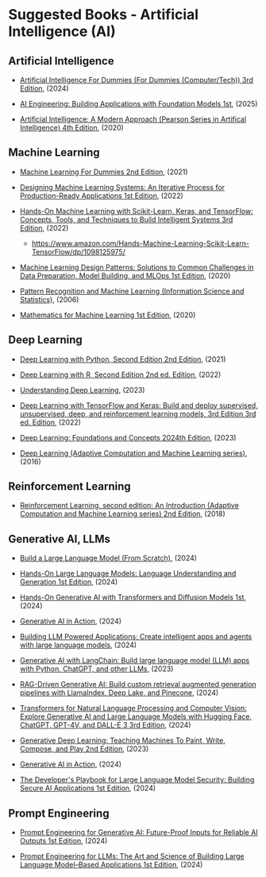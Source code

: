 
# Suggested Books - Artificial Intelligence (AI)

## Artificial Intelligence 

- [Artificial Intelligence For Dummies (For Dummies (Computer/Tech)) 3rd Edition](https://www.amazon.com/Artificial-Intelligence-Dummies-Computer-Tech-dp-1394270712/dp/1394270712/), (2024)

- [AI Engineering: Building Applications with Foundation Models 1st](https://www.amazon.com/AI-Engineering-Building-Applications-Foundation/dp/1098166302), (2025)

- [Artificial Intelligence: A Modern Approach (Pearson Series in Artifical Intelligence) 4th Edition](https://www.amazon.com/Artificial-Intelligence-A-Modern-Approach/dp/0134610997/), (2020)


## Machine Learning 

- [Machine Learning For Dummies 2nd Edition](https://www.amazon.com/dp/1119724015/), (2021)

- [Designing Machine Learning Systems: An Iterative Process for Production-Ready Applications 1st Edition](https://www.amazon.com/Designing-Machine-Learning-Systems-Production-Ready/dp/1098107969/), (2022) 

- [Hands-On Machine Learning with Scikit-Learn, Keras, and TensorFlow: Concepts, Tools, and Techniques to Build Intelligent Systems 3rd Edition](https://www.amazon.com/dp/1098125975/), (2022)
  + https://www.amazon.com/Hands-Machine-Learning-Scikit-Learn-TensorFlow/dp/1098125975/

- [Machine Learning Design Patterns: Solutions to Common Challenges in Data Preparation, Model Building, and MLOps 1st Edition](https://www.amazon.com/dp/1098115783/), (2020) 

- [Pattern Recognition and Machine Learning (Information Science and Statistics)](https://www.amazon.com/dp/0387310738/), (2006) 

- [Mathematics for Machine Learning 1st Edition](https://www.amazon.com/Mathematics-Machine-Learning-Peter-Deisenroth/dp/110845514X/), (2020)



## Deep Learning

- [Deep Learning with Python, Second Edition 2nd Edition](https://www.amazon.com/Learning-Python-Second-Fran%C3%A7ois-Chollet/dp/1617296864/), (2021)
- [Deep Learning with R, Second Edition 2nd ed. Edition](https://www.amazon.com/Deep-Learning-Second-Francois-Chollet/dp/1633439844/), (2022) 

- [Understanding Deep Learning](https://www.amazon.com/Understanding-Deep-Learning-Simon-Prince/dp/0262048647/), (2023) 

- [Deep Learning with TensorFlow and Keras: Build and deploy supervised, unsupervised, deep, and reinforcement learning models, 3rd Edition 3rd ed. Edition](https://www.amazon.com/Deep-Learning-TensorFlow-Keras-reinforcement/dp/1803232919), (2022)


- [Deep Learning: Foundations and Concepts 2024th Edition](https://www.amazon.com/Deep-Learning-Foundations-Christopher-Bishop/dp/3031454677/), (2023) 

- [Deep Learning (Adaptive Computation and Machine Learning series)](https://www.amazon.com/Deep-Learning-Adaptive-Computation-Machine/dp/0262035618/), (2016) 



## Reinforcement Learning

- [Reinforcement Learning, second edition: An Introduction (Adaptive Computation and Machine Learning series) 2nd Edition](https://www.amazon.com/dp/0262039249/), (2018)



## Generative AI, LLMs 

- [Build a Large Language Model (From Scratch)](https://www.amazon.com/Build-Large-Language-Model-Scratch/dp/1633437167), (2024) 

- [Hands-On Large Language Models: Language Understanding and Generation 1st Edition](https://www.amazon.com/Hands-Large-Language-Models-Understanding/dp/1098150961/), (2024) 

- [Hands-On Generative AI with Transformers and Diffusion Models 1st](https://www.amazon.com/dp/1098149246/), (2024) 

- [Generative AI in Action](https://www.amazon.com/Generative-AI-Action-Amit-Bahree/dp/1633436942/), (2024) 

- [Building LLM Powered Applications: Create intelligent apps and agents with large language models](https://www.amazon.com/dp/1835462316/), (2024) 

- [Generative AI with LangChain: Build large language model (LLM) apps with Python, ChatGPT, and other LLMs](https://www.amazon.com/Generative-AI-LangChain-language-ChatGPT/dp/1835083463/), (2023) 

- [RAG-Driven Generative AI: Build custom retrieval augmented generation pipelines with LlamaIndex, Deep Lake, and Pinecone](https://www.amazon.com/RAG-Driven-Generative-retrieval-generation-LlamaIndex/dp/1836200919/), (2024) 

- [Transformers for Natural Language Processing and Computer Vision: Explore Generative AI and Large Language Models with Hugging Face, ChatGPT, GPT-4V, and DALL-E 3 3rd Edition](https://www.amazon.com/Transformers-Natural-Language-Processing-Computer/dp/1805128728/), (2024) 

- [Generative Deep Learning: Teaching Machines To Paint, Write, Compose, and Play 2nd Edition](https://www.amazon.com/Generative-Deep-Learning-Teaching-Machines/dp/1098134184/), (2023)

- [Generative AI in Action](https://www.amazon.com/dp/1633436942/), (2024)

- [The Developer's Playbook for Large Language Model Security: Building Secure AI Applications 1st Edition](https://www.amazon.com/dp/109816220X/), (2024)




## Prompt Engineering

- [Prompt Engineering for Generative AI: Future-Proof Inputs for Reliable AI Outputs 1st Edition](https://www.amazon.com/Prompt-Engineering-Generative-AI-Future-Proof/dp/109815343X/), (2024) 

- [Prompt Engineering for LLMs: The Art and Science of Building Large Language Model–Based Applications 1st Edition](https://www.amazon.com/dp/1098156153/), (2024) 



